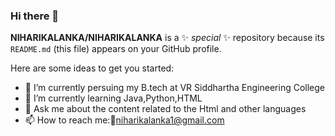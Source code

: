 ### Hi there 👋


**NIHARIKALANKA/NIHARIKALANKA** is a ✨ _special_ ✨ repository because its `README.md` (this file) appears on your GitHub profile.

Here are some ideas to get you started:

- 🔭 I’m currently persuing my B.tech at VR Siddhartha Engineering College 
- 🌱 I’m currently learning Java,Python,HTML
- 💬 Ask me about the content related to the Html and other languages
- 📫 How to reach me::email:niharikalanka1@gmail.com


